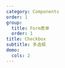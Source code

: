 ```yaml
---
category: Components
order: 1
group:
  title: Form表单
  order: 1
title: Checkbox
subtitle: 多选框
demo:
  cols: 2
---
```

